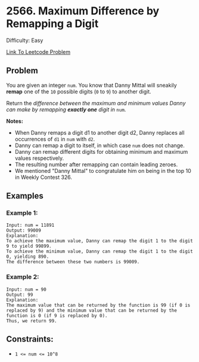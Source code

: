 # 2566. Maximum Difference by Remapping a Digit
Difficulty: Easy

[Link To Leetcode Problem](https://leetcode.com/problems/maximum-difference-by-remapping-a-digit/)

## Problem
You are given an integer `num`. You know that Danny Mittal will sneakily **remap** one of the `10` possible digits (`0` to `9`) to another digit.

Return the *difference between the maximum and minimum values Danny can make by remapping **exactly one** digit in* `num`.

**Notes:**

- When Danny remaps a digit d1 to another digit d2, Danny replaces all occurrences of `d1` in `num` with `d2`.
- Danny can remap a digit to itself, in which case `num` does not change.
- Danny can remap different digits for obtaining minimum and maximum values respectively.
- The resulting number after remapping can contain leading zeroes.
- We mentioned "Danny Mittal" to congratulate him on being in the top 10 in Weekly Contest 326.

## Examples
### Example 1:
```
Input: num = 11891
Output: 99009
Explanation: 
To achieve the maximum value, Danny can remap the digit 1 to the digit 9 to yield 99899.
To achieve the minimum value, Danny can remap the digit 1 to the digit 0, yielding 890.
The difference between these two numbers is 99009.
```
### Example 2:
```
Input: num = 90
Output: 99
Explanation:
The maximum value that can be returned by the function is 99 (if 0 is replaced by 9) and the minimum value that can be returned by the function is 0 (if 9 is replaced by 0).
Thus, we return 99.
```

## Constraints:
- `1 <= num <= 10^8`